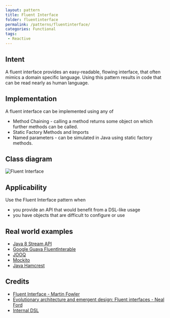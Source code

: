 ```yaml
---
layout: pattern
title: Fluent Interface
folder: fluentinterface
permalink: /patterns/fluentinterface/
categories: Functional
tags: 
 - Reactive
---
```


## Intent
A fluent interface provides an easy-readable, flowing interface, that often mimics a domain specific language. Using this pattern results in code that can be read nearly as human language.

## Implementation

A fluent interface can be implemented using any of
 
 * Method Chaining - calling a method returns some object on which further methods can be called.
 * Static Factory Methods and Imports
 * Named parameters - can be simulated in Java using static factory methods.

## Class diagram
![Fluent Interface](./etc/fluentinterface.png "Fluent Interface")

## Applicability
Use the Fluent Interface pattern when

* you provide an API that would benefit from a DSL-like usage
* you have objects that are difficult to configure or use

## Real world examples

* [Java 8 Stream API](http://www.oracle.com/technetwork/articles/java/ma14-java-se-8-streams-2177646.html)
* [Google Guava FluentInterable](https://github.com/google/guava/wiki/FunctionalExplained)
* [JOOQ](http://www.jooq.org/doc/3.0/manual/getting-started/use-cases/jooq-as-a-standalone-sql-builder/)
* [Mockito](http://mockito.org/)
* [Java Hamcrest](http://code.google.com/p/hamcrest/wiki/Tutorial)

## Credits

* [Fluent Interface - Martin Fowler](http://www.martinfowler.com/bliki/FluentInterface.html)
* [Evolutionary architecture and emergent design: Fluent interfaces - Neal Ford](http://www.ibm.com/developerworks/library/j-eaed14/)
* [Internal DSL](http://www.infoq.com/articles/internal-dsls-java)
